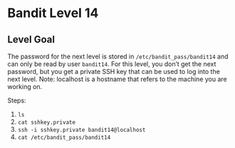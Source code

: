 # Bandit Level 14
## Level Goal

The password for the next level is stored in `/etc/bandit_pass/bandit14` and can only be read by user `bandit14`. 
For this level, you don’t get the next password, but you get a private SSH key that can be used to log into the next level. 
Note: localhost is a hostname that refers to the machine you are working on.

Steps:
1. `ls`
1. `cat sshkey.private`
1. `ssh -i sshkey.private bandit14@localhost`
1. `cat /etc/bandit_pass/bandit14`
